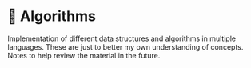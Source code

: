 # :construction: Algorithms

Implementation of different data structures and algorithms in multiple languages.
These are just to better my own understanding of concepts.
Notes to help review the material in the future.

